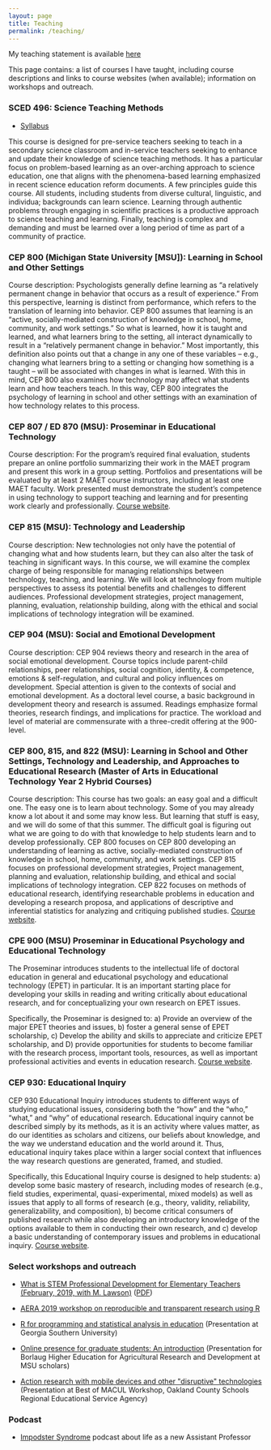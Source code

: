```yaml
---
layout: page
title: Teaching
permalink: /teaching/
---
```


My teaching statement is available [here](https://joshuamrosenberg.com/personal-statements/teaching-statement/)

This page contains: a list of courses I have taught, including course descriptions and links to course websites (when available); information on workshops and outreach.

### SCED 496: Science Teaching Methods

* [Syllabus](https://drive.google.com/file/d/1AGzLVnkg6V3bkAwAvKsH-jONR4LeW8zq/view?usp=sharing)

This course is designed for pre-service teachers seeking to teach in a secondary science classroom and in-service teachers seeking to enhance and update their knowledge of science teaching methods. It has a particular focus on problem-based learning as an over-arching approach to science education, one that aligns with the phenomena-based learning emphasized in recent science education reform documents. A few principles guide this course. All students, including students from diverse cultural, linguistic, and individua; backgrounds can learn science. Learning through authentic problems through engaging in scientific practices is a productive approach to science teaching and learning. Finally, teaching is complex and demanding and must be learned over a long period of time as part of a community of practice.

### CEP 800 (Michigan State University [MSU]): Learning in School and Other Settings

Course description: Psychologists generally define learning as “a relatively permanent change in behavior that occurs as a result of experience.” From this perspective, learning is distinct from performance, which refers to the translation of learning into behavior. CEP 800 assumes that learning is an “active, socially-mediated construction of knowledge in school, home, community, and work settings.” So what is learned, how it is taught and learned, and what learners bring to the setting, all interact dynamically to result in a “relatively permanent change in behavior.” Most importantly, this definition also points out that a change in any one of these variables – e.g., changing what learners bring to a setting or changing how something is a taught – will be associated with changes in what is learned. With this in mind, CEP 800 also examines how technology may affect what students learn and how teachers teach. In this way, CEP 800 integrates the psychology of learning in school and other settings with an examination of how technology relates to this process.

### CEP 807 / ED 870 (MSU): Proseminar in Educational Technology

Course description: For the program’s required final evaluation, students prepare an online portfolio summarizing their work in the MAET program and present this work in a group setting. Portfolios and presentations will be evaluated by at least 2 MAET course instructors, including at least one MAET faculty. Work presented must demonstrate the student’s competence in using technology to support teaching and learning and for presenting work clearly and professionally. [Course website](http://capstone.matt-koehler.com).

### CEP 815 (MSU): Technology and Leadership

Course description: New technologies not only have the potential of changing what and how students learn, but they can also alter the task of teaching in significant ways. In this course, we will examine the complex charge of being responsible for managing relationships between technology, teaching, and learning. We will look at technology from multiple perspectives to assess its potential benefits and challenges to different audiences. Professional development strategies, project management, planning, evaluation, relationship building, along with the ethical and social implications of technology integration will be examined.

### CEP 904 (MSU): Social and Emotional Development

Course description: CEP 904 reviews theory and research in the area of social emotional development. Course topics include parent-child relationships, peer relationships, social cognition, identity, & competence, emotions & self-regulation, and cultural and policy influences on development. Special attention is given to the contexts of social and emotional development. As a doctoral level course, a basic background in development theory and research is assumed. Readings emphasize formal theories, research findings, and implications for practice. The workload and level of material are commensurate with a three-credit offering at the 900-level.

### CEP 800, 815, and 822 (MSU): Learning in School and Other Settings, Technology and Leadership, and Approaches to Educational Research (Master of Arts in Educational Technology Year 2 Hybrid Courses)

Course description: This course has two goals: an easy goal and a difficult one. The easy one is to learn about technology. Some of you may already know a lot about it and some may know less. But learning that stuff is easy, and we will do some of that this summer. The difficult goal is figuring out what we are going to do with that knowledge to help students learn and to develop professionally. CEP 800 focuses on CEP 800 developing an understanding of learning as active, socially-mediated construction of knowledge in school, home, community, and work settings. CEP 815 focuses on professional development strategies, Project management, planning and evaluation, relationship building, and ethical and social implications of technology integration. CEP 822 focuses on methods of educational research, identifying researchable problems in education and developing a research proposa, and applications of descriptive and inferential statistics for analyzing and critiquing published studies. [Course website](http://www.msuedtechsandbox.com/MAETely2-2017/).

### CPE 900 (MSU) Proseminar in Educational Psychology and Educational Technology

The Proseminar introduces students to the intellectual life of doctoral education in general and educational psychology and educational technology (EPET) in particular. It is an important starting place for developing your skills in reading and writing critically about educational research, and for conceptualizing your own research on EPET issues.

Specifically, the Proseminar is designed to: a) Provide an overview of the major EPET theories and issues, b) foster a general sense of EPET scholarship, c) Develop the ability and skills to appreciate and criticize EPET scholarship, and D) provide opportunities for students to become familiar with the research process, important tools, resources, as well as important professional activities and events in education research. [Course website](http://croseth.educ.msu.edu/cep900930/).

### CEP 930: Educational Inquiry

CEP 930 Educational Inquiry introduces students to different ways of studying educational issues, considering both the “how” and the “who,” “what,” and “why” of educational research. Educational inquiry cannot be described simply by its methods, as it is an activity where values matter, as do our identities as scholars and citizens, our beliefs about knowledge, and the way we understand education and the world around it. Thus, educational inquiry takes place within a larger social context that influences the way research questions are generated, framed, and studied.

Specifically, this Educational Inquiry course is designed to help students: a) develop some basic mastery of research, including modes of research (e.g., field studies, experimental, quasi-experimental, mixed models) as well as issues that apply to all forms of research (e.g., theory, validity, reliability, generalizability, and composition), b) become critical consumers of published research while also developing an introductory knowledge of the options available to them in conducting their own research, and c) develop a basic understanding of contemporary issues and problems in educational inquiry. [Course website](http://croseth.educ.msu.edu/cep900930/).

### Select workshops and outreach

* [What is STEM Professional Development for Elementary Teachers (February, 2019, with M. Lawson)](/pd/what-is-stem.pptx) ([PDF](/pd/what-is-stem-elem.pdf))

* [AERA 2019 workshop on reproducible and transparent research using R](https://github.com/ResearchTransparency/rr_aera19)

* [R for programming and statistical analysis in education](http://rpubs.com/jmichaelrosenberg/R_GSU) (Presentation at Georgia Southern University)

* [Online presence for graduate students: An introduction](https://docs.google.com/presentation/d/1qSRmftTKYRpxbQQBhzXnwMd1lcE3N8LSCPJzRNz4FMc/edit?usp=sharing) (Presentation for Borlaug Higher Education for Agricultural Research and Development at MSU scholars)

* [Action research with mobile devices and other "disruptive" technologies](https://docs.google.com/presentation/d/1XF2clWTycyj_viT6lyKk8Y6a4lqgtITQCYd91myAzCU/edit?usp=sharing) (Presentation at Best of MACUL Workshop, Oakland County Schools Regional Educational Service Agency)

### Podcast

* [Impodster Syndrome](http://impodstersyndrome.libsyn.com/) podcast about life as a new Assistant Professor